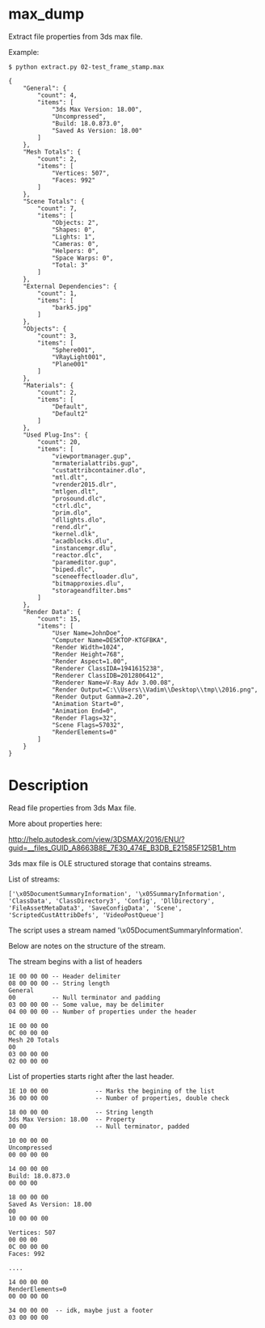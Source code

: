 # max_dump

Extract file properties from 3ds max file.

Example:

    $ python extract.py 02-test_frame_stamp.max

    {
        "General": {
            "count": 4,
            "items": [
                "3ds Max Version: 18.00",
                "Uncompressed",
                "Build: 18.0.873.0",
                "Saved As Version: 18.00"
            ]
        },
        "Mesh Totals": {
            "count": 2,
            "items": [
                "Vertices: 507",
                "Faces: 992"
            ]
        },
        "Scene Totals": {
            "count": 7,
            "items": [
                "Objects: 2",
                "Shapes: 0",
                "Lights: 1",
                "Cameras: 0",
                "Helpers: 0",
                "Space Warps: 0",
                "Total: 3"
            ]
        },
        "External Dependencies": {
            "count": 1,
            "items": [
                "bark5.jpg"
            ]
        },
        "Objects": {
            "count": 3,
            "items": [
                "Sphere001",
                "VRayLight001",
                "Plane001"
            ]
        },
        "Materials": {
            "count": 2,
            "items": [
                "Default",
                "Default2"
            ]
        },
        "Used Plug-Ins": {
            "count": 20,
            "items": [
                "viewportmanager.gup",
                "mrmaterialattribs.gup",
                "custattribcontainer.dlo",
                "mtl.dlt",
                "vrender2015.dlr",
                "mtlgen.dlt",
                "prosound.dlc",
                "ctrl.dlc",
                "prim.dlo",
                "dllights.dlo",
                "rend.dlr",
                "kernel.dlk",
                "acadblocks.dlu",
                "instancemgr.dlu",
                "reactor.dlc",
                "parameditor.gup",
                "biped.dlc",
                "sceneeffectloader.dlu",
                "bitmapproxies.dlu",
                "storageandfilter.bms"
            ]
        },
        "Render Data": {
            "count": 15,
            "items": [
                "User Name=JohnDoe",
                "Computer Name=DESKTOP-KTGFBKA",
                "Render Width=1024",
                "Render Height=768",
                "Render Aspect=1.00",
                "Renderer ClassIDA=1941615238",
                "Renderer ClassIDB=2012806412",
                "Renderer Name=V-Ray Adv 3.00.08",
                "Render Output=C:\\Users\\Vadim\\Desktop\\tmp\\2016.png",
                "Render Output Gamma=2.20",
                "Animation Start=0",
                "Animation End=0",
                "Render Flags=32",
                "Scene Flags=57032",
                "RenderElements=0"
            ]
        }
    }


# Description

Read file properties from 3ds Max file.

More about properties here:

http://help.autodesk.com/view/3DSMAX/2016/ENU/?guid=__files_GUID_A8663B8E_7E30_474E_B3DB_E21585F125B1_htm

3ds max file is OLE structured storage that contains streams.

List of streams:

    ['\x05DocumentSummaryInformation', '\x05SummaryInformation', 'ClassData', 'ClassDirectory3', 'Config', 'DllDirectory', 'FileAssetMetaData3', 'SaveConfigData', 'Scene', 'ScriptedCustAttribDefs', 'VideoPostQueue']

The script uses a stream named '\x05DocumentSummaryInformation'.

Below are notes on the structure of the stream.

The stream begins with a list of headers

    1E 00 00 00 -- Header delimiter
    08 00 00 00 -- String length
    General
    00          -- Null terminator and padding
    03 00 00 00 -- Some value, may be delimiter
    04 00 00 00 -- Number of properties under the header

    1E 00 00 00
    0C 00 00 00
    Mesh 20 Totals
    00
    03 00 00 00
    02 00 00 00

List of properties starts right after the last header.

    1E 10 00 00             -- Marks the begining of the list
    36 00 00 00             -- Number of properties, double check

    18 00 00 00             -- String length
    3ds Max Version: 18.00  -- Property
    00 00                   -- Null terminator, padded

    10 00 00 00
    Uncompressed
    00 00 00 00

    14 00 00 00
    Build: 18.0.873.0
    00 00 00

    18 00 00 00
    Saved As Version: 18.00
    00
    10 00 00 00

    Vertices: 507
    00 00 00
    0C 00 00 00
    Faces: 992

    ....

    14 00 00 00
    RenderElements=0
    00 00 00 00

    34 00 00 00  -- idk, maybe just a footer
    03 00 00 00
